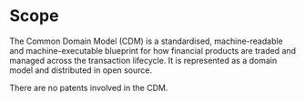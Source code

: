 # Scope

The Common Domain Model (CDM) is a standardised, machine-readable and machine-executable blueprint for how financial products are traded and managed across the transaction lifecycle. It is represented as a domain model and distributed in open source.

There are no patents involved in the CDM.